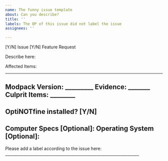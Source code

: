 ```yaml
---
name: The funny issue template
about: Can you describe?
title: ''
labels: The OP of this issue did not label the issue
assignees: ''

---
```


[Y/N] Issue
[Y/N] Feature Request

Describe here:

Affected Items:

----------------------------
Modpack Version: _________
Evidence: _______
Culprit Items: ________
----------------------------
OptiNOTfine installed? [Y/N]
----------------------------
Computer Specs [Optional]:
Operating System [Optional]:
----------------------------

Please add a label according to the issue here: ___________________________________________________________________
